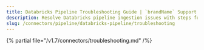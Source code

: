 ```yaml
---
title: Databricks Pipeline Troubleshooting Guide | `brandName` Support
description: Resolve Databricks pipeline ingestion issues with steps for connection validation, credential checks, and YAML config review.
slug: /connectors/pipeline/databricks-pipeline/troubleshooting
---
```


{% partial file="/v1.7/connectors/troubleshooting.md" /%}
